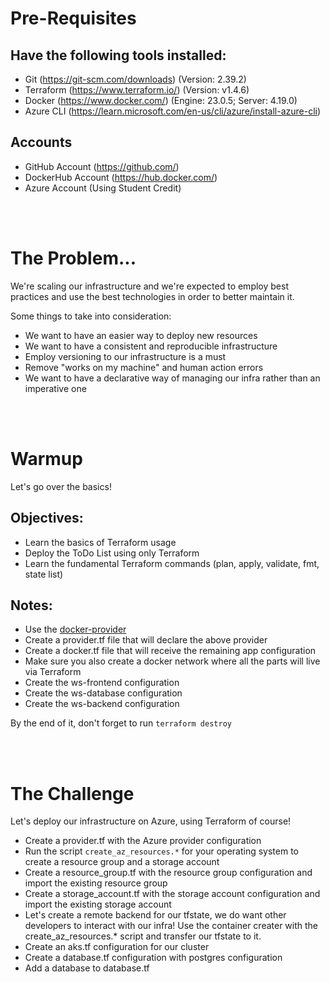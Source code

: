 # Pre-Requisites

## Have the following tools installed:

- Git (https://git-scm.com/downloads) (Version: 2.39.2)
- Terraform (https://www.terraform.io/) (Version: v1.4.6)
- Docker (https://www.docker.com/) (Engine: 23.0.5; Server: 4.19.0)
- Azure CLI (https://learn.microsoft.com/en-us/cli/azure/install-azure-cli)

## Accounts

- GitHub Account (https://github.com/)
- DockerHub Account (https://hub.docker.com/)
- Azure Account (Using Student Credit)

<br>
<br>

# The Problem...

We're scaling our infrastructure and we're expected to employ best practices and use the best technologies in order to better maintain it. 

Some things to take into consideration:
- We want to have an easier way to deploy new resources
- We want to have a consistent and reproducible infrastructure
- Employ versioning to our infrastructure is a must
- Remove "works on my machine" and human action errors
- We want to have a declarative way of managing our infra rather than an imperative one

<br>
<br>

# Warmup

Let's go over the basics!

## Objectives:
- Learn the basics of Terraform usage
- Deploy the ToDo List using only Terraform
- Learn the fundamental Terraform commands (plan, apply, validate, fmt, state list)

## Notes:
- Use the [docker-provider](https://registry.terraform.io/providers/kreuzwerker/docker/latest/docs)
- Create a provider.tf file that will declare the above provider
- Create a docker.tf file that will receive the remaining app configuration
- Make sure you also create a docker network where all the parts will live via Terraform
- Create the ws-frontend configuration
- Create the ws-database configuration
- Create the ws-backend configuration

By the end of it, don't forget to run ```terraform destroy```

<br>
<br>

# The Challenge

Let's deploy our infrastructure on Azure, using Terraform of course!

- Create a provider.tf with the Azure provider configuration
- Run the script ```create_az_resources.*``` for your operating system to create a resource group and a storage account
- Create a resource_group.tf with the resource group configuration and import the existing resource group
- Create a storage_account.tf with the storage account configuration and import the existing storage account
- Let's create a remote backend for our tfstate, we do want other developers to interact with our infra! Use the container creater with the create_az_resources.* script and transfer our tfstate to it.
- Create an aks.tf configuration for our cluster
- Create a database.tf configuration with postgres configuration
- Add a database to database.tf
